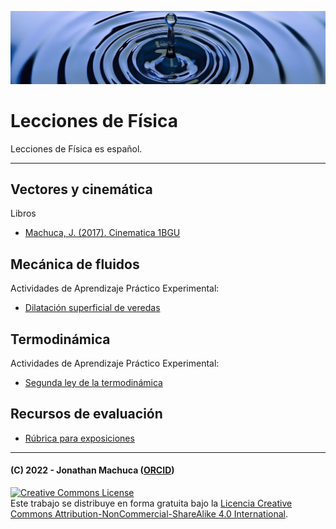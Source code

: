 ![Banner](src/water_banner-m.jpg)

# Lecciones de Física

Lecciones de Física es español.

-----

## Vectores y cinemática

Libros

- [Machuca, J. (2017). Cinematica 1BGU](https://github.com/jamydx/Physics-lectures/blob/main/Cinematica/Machuca_J_2017_Cinematica_1BGU.pdf)

## Mecánica de fluidos

Actividades de Aprendizaje Práctico Experimental:

- [Dilatación superficial de veredas](https://github.com/jamydx/Physics-lectures/blob/main/Mecanica_fluidos/APE_U2_Dilatacion_superficial-rev1.pdf)

## Termodinámica

Actividades de Aprendizaje Práctico Experimental:

- [Segunda ley de la termodinámica](https://github.com/jamydx/Physics-lectures/blob/main/Termodinamica/APE3_U3_2a_ley_termodinamica.pdf)

## Recursos de evaluación

- [Rúbrica para exposiciones](https://github.com/jamydx/Physics-lectures/blob/main/Recursos_evaluacion/Rubrica_exposicion.pdf)


-----
#### (C) 2022 - Jonathan Machuca ([ORCID](https://orcid.org/0000-0002-3632-9348))

<a rel="license" href="http://creativecommons.org/licenses/by-nc-sa/4.0/"><img alt="Creative Commons License" style="border-width:0" src="https://i.creativecommons.org/l/by-nc-sa/4.0/88x31.png" /></a><br />Este trabajo se distribuye en forma gratuita bajo la <a rel="license" href="http://creativecommons.org/licenses/by-nc-sa/4.0/">Licencia Creative Commons Attribution-NonCommercial-ShareAlike 4.0 International</a>.
